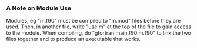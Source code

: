 ### A Note on Module Use

Modules, eg "m.f90" must be compiled to "m.mod" files before they are used.
Then, in another file, write "use m" at the top of the file to gain access to
the module. When compiling, do "gfortran main.f90 m.f90" to link the two files
together and to produce an executable that works.
